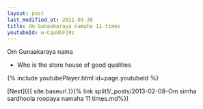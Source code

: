 ```yaml
---
layout: post
last_modified_at: 2021-03-30
title: Om Gunaakaraya namaha 11 times
youtubeId: w-CquU6Fj0s
---
```

 
 
Om Gunaakaraya nama 
 
 -  Who is the store house of good qualities 
 
  
 
  
 
 
 
 
 
 


{% include youtubePlayer.html id=page.youtubeId %}
 
[Next]({{ site.baseurl }}{% link  split1/_posts/2013-02-08-Om simha sardhoola roopaya namaha 11 times.md%})
 
